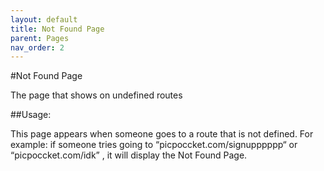 ```yaml
---
layout: default
title: Not Found Page
parent: Pages
nav_order: 2
---
```


#Not Found Page

The page that shows on undefined routes

##Usage:

This page appears when someone goes to a route that is not defined. For example: if someone tries going to “picpoccket.com/signupppppp“ or “picpoccket.com/idk” , it will display the Not Found Page.
